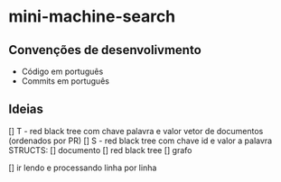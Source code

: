 # mini-machine-search

## Convenções de desenvolivmento
- Código em português
- Commits em português

## Ideias
[] T - red black tree com chave palavra e valor vetor de documentos (ordenados por PR)
[] S - red black tree com chave id e valor a palavra
STRUCTS:
[] documento
[] red black tree
[] grafo

[] ir lendo e processando linha por linha  
